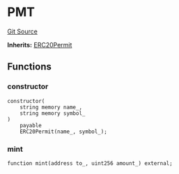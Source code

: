 # PMT
[Git Source](https://github.com/ContractLabs/foundry-bountykinds-contract/blob/67e6855d3beabdf242cc0b51d9e53b087a5235b9/src/oz-custom/presets/token/PMT.sol)

**Inherits:**
[ERC20Permit](/src/oz-custom/oz/token/ERC20/extensions/ERC20Permit.sol/abstract.ERC20Permit.md)


## Functions
### constructor


```solidity
constructor(
    string memory name_,
    string memory symbol_
)
    payable
    ERC20Permit(name_, symbol_);
```

### mint


```solidity
function mint(address to_, uint256 amount_) external;
```

